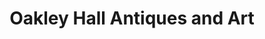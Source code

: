 ---
title: "Oakley Hall Antiques and Art"
url: /warrenton/oakley-hall-antiques-and-art/
shop: antiques
---